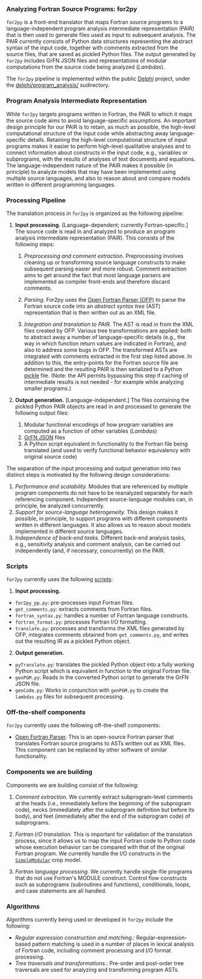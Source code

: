 ### Analyzing Fortran Source Programs: for2py

`for2py` is a front-end translator that maps Fortran source programs to
a language-independent program analysis intermediate representation
(PAIR) that is then used to generate files used as input to subsequent
analysis. The PAIR currently consists of Python data structures
representing the abstract syntax of the input code, together with
comments extracted from the source files, that are saved as pickled
Python files.  The output generated by `for2py` includes GrFN JSON files
and representations of modular computations from the source code being
analyzed (*Lambdas*).

The `for2py` pipeline is implemented within the public
[Delphi](https://github.com/ml4ai/delphi) project, under the
[delphi/program_analysis/](https://github.com/ml4ai/delphi/tree/master/delphi/program_analysis)
sudirectory.

### Program Analysis Intermediate Representation

While `for2py` targets programs written in Fortran, the PAIR to which it
maps the source code aims to avoid language-specific assumptions. An
important design principle for our PAIR is to retain, as much as possible,
the high-level computational structure of the input code while
abstracting away language-specific details. Retaining the high-level
computational structure of input programs makes it easier to perform
high-level qualitative analyses and to connect information about
constructs in the input code, e.g., variables or subprograms, with the
results of analyses of text documents  and equations.  The
language-independent nature of the PAIR makes it possible (in principle)
to analyze models that may have been implemented using multiple source
languages, and also to reason about and compare models written in
different programming languages.

### Processing Pipeline

The translation process in `for2py` is organized as the following
pipeline:

1. **Input processing.** [Language-dependent; currently
   Fortran-specific.] The source code is read in and analyzed to
   produce an program analysis intermediate representation (PAIR).
   This consists of the following steps:

   1. *Preprocessing and comment extraction.*  Preprocessing involves
      cleaning up or transforming source language constructs to make
      subsequent parsing easier and more robust.  Comment extraction
      aims to get around the fact that most language parsers are
      implemented as compiler front-ends and therefore discard comments.

   2. *Parsing.*  For2py uses the [Open Fortran Parser
      (OFP)](https://github.com/OpenFortranProject/open-fortran-parser)
      to parse the Fortran source code into an *abstract syntax tree*
      (AST) representation that is then written out as an XML file.

   3. *Integration and translation to PAIR.* The AST is read in from
      the XML files created by OFP.  Various tree transformations are
      applied: both to abstract away a number of language-specific
      details (e.g., the way in which function return values are
      indicated in Fortran), and also to address some bugs in OFP. The
      transformed ASTs are integrated with comments extracted in the
      first step listed above. In addition to this, the entry-points
      for the Fortran source file are determined and the resulting PAIR
      is then serialized to a Python
      [pickle](https://docs.Python.org/3/library/pickle.html) file.
      (Note: the API permits bypassing this step if caching of
      intermediate results is not needed - for example while analyzing
      smaller programs.)

2. **Output generation.**  [Language-independent.]  The files containing
   the pickled Python PAIR objects are read in and processed to generate
   the following output files:

    1. Modular functional encodings of how program variables are
       computed as a function of other variables (*Lambdas*) 
    2. [GrFN JSON](GrFN_specification_v0.1) files 
    3. A Python script equivalent in functionality to the Fortran file 
       being translated (and used to verify functional behavior 
       equivalency with original source code)
	
The separation of the input processing and output generation into two
distinct steps is motivated by the following design considerations:

1. *Performance and scalability.*  Modules that are referenced by
   multiple program components do not have to be reanalyzed separately
   for each referencing component.  Independent source-language modules
   can, in principle, be analyzed concurrently.
2. *Support for source-language heterogeneity.*  This design makes it
   possible, in principle, to support programs with different components
   written in different languages.  It also allows us to reason about
   models implemented in different source languages.
3. *Independence of back-end tasks.*  Different back-end analysis tasks,
   e.g., sensitivity analysis and comment analysis, can be carried out
   independently (and, if necessary, concurrently) on the PAIR.


### Scripts 

`for2py` currently uses the following [scripts](https://github.com/ml4ai/delphi/tree/master/delphi/program_analysis/autoTranslate/scripts):

1. **Input processing.**
* `for2py_pp.py`: pre-processes input Fortran files.
* `get_comments.py`: extracts comments from Fortran files.
* `fortran_syntax.py`: handles a number of Fortran language constructs.
* `fortran_format.py`: processes Fortran I/O formatting.
* `translate.py`: processes and transforms the XML files generated by
  OFP, integrates comments obtained from `get_comments.py`, and writes
  out the resulting IR as a pickled Python object.

2. **Output generation.** 
* `pyTranslate.py`: translates the pickled Python object into a fully
   working Python script which is equivalent in function to the original
   Fortran file.
* `genPGM.py`: Reads in the converted Python script to generate the GrFN
               JSON file. 
* `genCode.py`: Works in conjunction with `genPGM.py` to create the
               `lambdas.py` files for subsequent processing.

### Off-the-shelf components

`for2py` currently uses the following off-the-shelf components:

* [Open Fortran Parser](https://github.com/OpenFortranProject/open-fortran-parser).
  This is an open-source Fortran parser that translates Fortran source
  programs to ASTs written out as XML files.  This component can be
  replaced by other software of similar functionality.


### Components we are building

Components we are building consist of the following:

1. *Comment extraction.*  We currently extract subprogram-level comments
   at the heads (i.e., immediately before the beginning of the
   subprogram code), necks (immediately after the subprogram definition
   but before its body), and feet (immediately after the end of the
   subprogram code) of subprograms.

2. *Fortran I/O translation.*  This is important for validation of the
   translation process, since it allows us to map the input Fortran code
   to Python code whose execution behavior can be compared with that of
   the original Fortran program.  We currently handle the I/O constructs
   in the
   [`SimpleModular`](https://github.com/ml4ai/delphi/tree/master/delphi/program_analysis/autoTranslate/tests/test_data/joshua_toy_examples) crop model.

3. *Fortran language processing.*  We currently handle single-file
   programs that do not use Fortran's MODULE construct.  Control flow
   constructs such as subprograms (subroutines and functions),
   conditionals, loops, and case statements are all handled.


### Algorithms 

Algorithms currently being used or developed in `for2py` include the
following:

* *Regular expression construction and matching.*:
  Regular-expression-based pattern matching is used in a number of
  places in lexical analysis of Fortran code, including comment
  processing and I/O format processing.
* *Tree traversals and transformations.*: Pre-order and post-order tree
  traversals are used for analyzing and transforming program ASTs.
